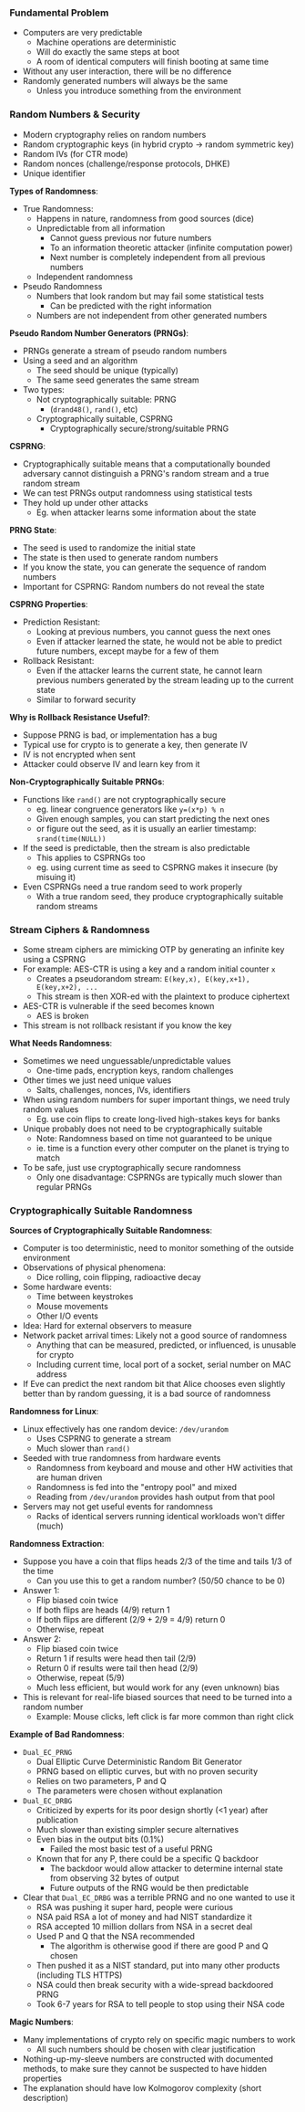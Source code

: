 ### Fundamental Problem
 - Computers are very predictable
	 - Machine operations are deterministic
	 - Will do exactly the same steps at boot
	 - A room of identical computers will finish booting at same time
 - Without any user interaction, there will be no difference
 - Randomly generated numbers will always be the same
	 - Unless you introduce something from the environment

### Random Numbers & Security
 - Modern cryptography relies on random numbers
 - Random cryptographic keys (in hybrid crypto -> random symmetric key)
 - Random IVs (for CTR mode)
 - Random nonces (challenge/response protocols, DHKE)
 - Unique identifier

**Types of Randomness**:
 - True Randomness:
	 - Happens in nature, randomness from good sources (dice)
	 - Unpredictable from all information
		 - Cannot guess previous nor future numbers
		 - To an information theoretic attacker (infinite computation power)
		 - Next number is completely independent from all previous numbers
	 - Independent randomness
 - Pseudo Randomness
	 - Numbers that look random but may fail some statistical tests
		 - Can be predicted with the right information
	 - Numbers are not independent from other generated numbers

**Pseudo Random Number Generators (PRNGs)**:
 - PRNGs generate a stream of pseudo random numbers
 - Using a seed and an algorithm
	 - The seed should be unique (typically)
	 - The same seed generates the same stream
 - Two types:
	 - Not cryptographically suitable: PRNG
		 - (`drand48()`, `rand()`, etc)
	 - Cryptographically suitable, CSPRNG
		 - Cryptographically secure/strong/suitable PRNG

**CSPRNG**:
 - Cryptographically suitable means that a computationally bounded adversary cannot distinguish a PRNG's random stream and a true random stream
 - We can test PRNGs output randomness using statistical tests
 - They hold up under other attacks
	 - Eg. when attacker learns some information about the state

**PRNG State**:
 - The seed is used to randomize the initial state
 - The state is then used to generate random numbers
 - If you know the state, you can generate the sequence of random numbers
 - Important for CSPRNG: Random numbers do not reveal the state

**CSPRNG Properties**:
 - Prediction Resistant:
	 - Looking at previous numbers, you cannot guess the next ones
	 - Even if attacker learned the state, he would not be able to predict future numbers, except maybe for a few of them
 - Rollback Resistant:
	 - Even if the attacker learns the current state, he cannot learn previous numbers generated by the stream leading up to the current state
	 - Similar to forward security

**Why is Rollback Resistance Useful?**:
 - Suppose PRNG is bad, or implementation has a bug
 - Typical use for crypto is to generate a key, then generate IV
 - IV is not encrypted when sent
 - Attacker could observe IV and learn key from it

**Non-Cryptographically Suitable PRNGs**:
 - Functions like `rand()` are not cryptographically secure
	 - eg. linear congruence generators like `y=(x*p) % n`
	 - Given enough samples, you can start predicting the next ones
	 - or figure out the seed, as it is usually an earlier timestamp: `srand(time(NULL))`
 - If the seed is predictable, then the stream is also predictable
	 - This applies to CSPRNGs too
	 - eg. using current time as seed to CSPRNG makes it insecure (by misuing it)
 - Even CSPRNGs need a true random seed to work properly
	 - With a true random seed, they produce cryptographically suitable random streams

### Stream Ciphers & Randomness
 - Some stream ciphers are mimicking OTP by generating an infinite key using a CSPRNG
 - For example: AES-CTR is using a key and a random initial counter `x`
	 - Creates a pseudorandom stream: `E(key,x), E(key,x+1), E(key,x+2), ...`
	 - This stream is then XOR-ed with the plaintext to produce ciphertext
 - AES-CTR is vulnerable if the seed becomes known
	 - AES is broken
 - This stream is not rollback resistant if you know the key

**What Needs Randomness**:
 - Sometimes we need unguessable/unpredictable values
	 - One-time pads, encryption keys, random challenges
 - Other times we just need unique values
	 - Salts, challenges, nonces, IVs, identifiers
 - When using random numbers for super important things, we need truly random values
	 - Eg. use coin flips to create long-lived high-stakes keys for banks
 - Unique probably does not need to be cryptographically suitable
	 - Note: Randomness based on time not guaranteed to be unique
	 - ie. time is a function every other computer on the planet is trying to match
 - To be safe, just use cryptographically secure randomness
	 - Only one disadvantage: CSPRNGs are typically much slower than regular PRNGs

### Cryptographically Suitable Randomness
**Sources of Cryptographically Suitable Randomness**:
 - Computer is too deterministic, need to monitor something of the outside environment
 - Observations of physical phenomena:
	 - Dice rolling, coin flipping, radioactive decay
 - Some hardware events:
	 - Time between keystrokes
	 - Mouse movements
	 - Other I/O events
 - Idea: Hard for external observers to measure
 - Network packet arrival times: Likely not a good source of randomness
	 - Anything that can be measured, predicted, or influenced, is unusable for crypto
	 - Including current time, local port of a socket, serial number on MAC address
 - If Eve can predict the next random bit that Alice chooses even slightly better than by random guessing, it is a bad source of randomness

**Randomness for Linux**:
 - Linux effectively has one random device: `/dev/urandom`
	 - Uses CSPRNG to generate a stream
	 - Much slower than `rand()`
 - Seeded with true randomness from hardware events
	 - Randomness from keyboard and mouse and other HW activities that are human driven
	 - Randomness is fed into the "entropy pool" and mixed
	 - Reading from `/dev/urandom` provides hash output from that pool
 - Servers may not get useful events for randomness
	 - Racks of identical servers running identical workloads won't differ (much)

**Randomness Extraction**:
 - Suppose you have a coin that flips heads 2/3 of the time and tails 1/3 of the time
	 - Can you use this to get a random number? (50/50 chance to be 0)
 - Answer 1:
	 - Flip biased coin twice
	 - If both flips are heads (4/9) return 1
	 - If both flips are different (2/9 + 2/9 = 4/9) return 0
	 - Otherwise, repeat
 - Answer 2:
	 - Flip biased coin twice
	 - Return 1 if results were head then tail (2/9)
	 - Return 0 if results were tail then head (2/9)
	 - Otherwise, repeat (5/9)
	 - Much less efficient, but would work for any (even unknown) bias
 - This is relevant for real-life biased sources that need to be turned into a random number
	 - Example: Mouse clicks, left click is far more common than right click

**Example of Bad Randomness**:
 - `Dual_EC_PRNG`
	 - Dual Elliptic Curve Deterministic Random Bit Generator
	 - PRNG based on elliptic curves, but with no proven security
	 - Relies on two parameters, P and Q
	 - The parameters were chosen without explanation
 - `Dual_EC_DRBG`
	 - Criticized by experts for its poor design shortly (<1 year) after publication
	 - Much slower than existing simpler secure alternatives
	 - Even bias in the output bits (0.1%)
		 - Failed the most basic test of a useful PRNG
	 - Known that for any P, there could be a specific Q backdoor
		 - The backdoor would allow attacker to determine internal state from observing 32 bytes of output
		 - Future outputs of the RNG would be then predictable
 - Clear that `Dual_EC_DRBG` was a terrible PRNG and no one wanted to use it
	 - RSA was pushing it super hard, people were curious
	 - NSA paid RSA a lot of money and had NIST standardize it
	 - RSA accepted 10 million dollars from NSA in a secret deal
	 - Used P and Q that the NSA recommended
		 - The algorithm is otherwise good if there are good P and Q chosen
	 - Then pushed it as a NIST standard, put into many other products (including TLS HTTPS)
	 - NSA could then break security with a wide-spread backdoored PRNG
	 - Took 6-7 years for RSA to tell people to stop using their NSA code

**Magic Numbers**:
 - Many implementations of crypto rely on specific magic numbers to work
	 - All such numbers should be chosen with clear justification
 - Nothing-up-my-sleeve numbers are constructed with documented methods, to make sure they cannot be suspected to have hidden properties
 - The explanation should have low Kolmogorov complexity (short description)
